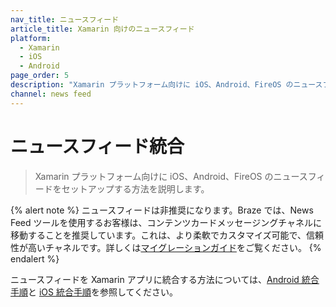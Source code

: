 ```yaml
---
nav_title: ニュースフィード
article_title: Xamarin 向けのニュースフィード
platform: 
  - Xamarin
  - iOS
  - Android
page_order: 5
description: "Xamarin プラットフォーム向けに iOS、Android、FireOS のニュースフィードをセットアップする方法を説明します。"
channel: news feed 
---
```


# ニュースフィード統合

> Xamarin プラットフォーム向けに iOS、Android、FireOS のニュースフィードをセットアップする方法を説明します。

{% alert note %}
ニュースフィードは非推奨になります。Braze では、News Feed ツールを使用するお客様は、コンテンツカードメッセージングチャネルに移動することを推奨しています。これは、より柔軟でカスタマイズ可能で、信頼性が高いチャネルです。詳しくは[マイグレーションガイド]({{site.baseurl}}/user_guide/message_building_by_channel/content_cards/migrating_from_news_feed/)をご覧ください。
{% endalert %}

ニュースフィードを Xamarin アプリに統合する方法については、[Android 統合手順][1]と [iOS 統合手順][2]を参照してください。

[1]: {{site.baseurl}}/developer_guide/platform_integration_guides/android/news_feed/integration/
[2]: {{site.baseurl}}/developer_guide/platform_integration_guides/legacy_sdks/ios/news_feed/integration
